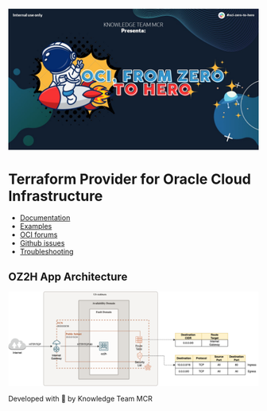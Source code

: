 ![Banner](https://github.com/maxparra-architecture/oci-z2h-terraform/blob/master/Banner.jpg)


Terraform Provider for Oracle Cloud Infrastructure
==================

- [Documentation](https://www.terraform.io/docs/providers/oci/index.html)
- [Examples](https://github.com/oracle/terraform-provider-oci/tree/master/examples)
- [OCI forums](https://cloudcustomerconnect.oracle.com/resources/9c8fa8f96f/summary)
- [Github issues](https://github.com/oracle/terraform-provider-oci/issues)
- [Troubleshooting](https://www.terraform.io/docs/providers/oci/guides/troubleshooting.html)


OZ2H App Architecture
------------
<img src="https://github.com/maxparra-architecture/oci-z2h-terraform/blob/master/Diagrama%20OZ2H.png" alt="Architecture" title="OZ2H App Architecture">

Developed with 🤍 by Knowledge Team MCR
